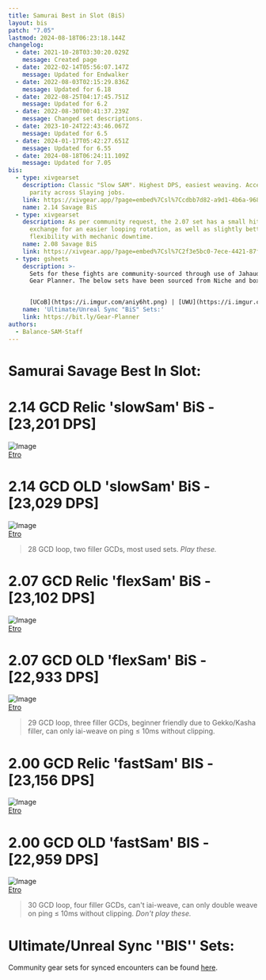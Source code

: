 ```yaml
---
title: Samurai Best in Slot (BiS)
layout: bis
patch: "7.05"
lastmod: 2024-08-18T06:23:18.144Z
changelog:
  - date: 2021-10-28T03:30:20.029Z
    message: Created page
  - date: 2022-02-14T05:56:07.147Z
    message: Updated for Endwalker
  - date: 2022-08-03T02:15:29.836Z
    message: Updated for 6.18
  - date: 2022-08-25T04:17:45.751Z
    message: Updated for 6.2
  - date: 2022-08-30T00:41:37.239Z
    message: Changed set descriptions.
  - date: 2023-10-24T22:43:46.067Z
    message: Updated for 6.5
  - date: 2024-01-17T05:42:27.651Z
    message: Updated for 6.55
  - date: 2024-08-18T06:24:11.109Z
    message: Updated for 7.05
bis:
  - type: xivgearset
    description: Classic "Slow SAM". Highest DPS, easiest weaving. Accessories have
      parity across Slaying jobs.
    link: https://xivgear.app/?page=embed%7Csl%7Ccdbb7d82-a9d1-4b6a-9687-087159474b75
    name: 2.14 Savage BiS
  - type: xivgearset
    description: As per community request, the 2.07 set has a small hit in DPS in
      exchange for an easier looping rotation, as well as slightly better
      flexibility with mechanic downtime.
    name: 2.08 Savage BiS
    link: https://xivgear.app/?page=embed%7Csl%7C2f3e5bc0-7ece-4421-87f2-b9620573c212
  - type: gsheets
    description: >-
      Sets for these fights are community-sourced through use of Jahaudant's
      Gear Planner. The below sets have been sourced from Niche and boxer.


      [UCoB](https://i.imgur.com/aniy6ht.png) | [UWU](https://i.imgur.com/QEmLdA9.png) | [TEA](https://i.imgur.com/2awgvoO.png) | [DSR](https://i.imgur.com/wHvW0JZ.png) | [TOP](https://i.imgur.com/AhgK3CY.png)
    name: 'Ultimate/Unreal Sync "BiS" Sets:'
    link: https://bit.ly/Gear-Planner
authors:
  - Balance-SAM-Staff
---
```

# Samurai Savage Best In Slot:

#  2.14 GCD **Relic** 'slowSam' BiS - [23,201 DPS]
![Image](https://i.imgur.com/sV82POF.png)  
[Etro](https://etro.gg/gearset/74252e32-cab1-4d8b-8068-c37926353ac9)

#  2.14 GCD **OLD** 'slowSam' BiS - [23,029 DPS]
![Image](https://i.imgur.com/UPSCNEi.png)  
[Etro](https://etro.gg/gearset/6086e5c2-52bc-4c6c-83cb-39cfbbf3a93b)


> 28 GCD loop, two filler GCDs, most used sets. *Play these.*



#  2.07 GCD Relic 'flexSam' BiS - [23,102 DPS]
![Image](https://i.imgur.com/LBwKTOk.png)  
[Etro](https://etro.gg/gearset/0e5ae40a-6641-4118-9500-15199b423228)

# 2.07 GCD OLD 'flexSam' BiS - [22,933 DPS]


![Image](https://i.imgur.com/6XFULa7.png)  
[Etro](https://etro.gg/gearset/faf5f375-e9b4-4a29-ac62-99c30355f69b)

> 29 GCD loop, three filler GCDs, beginner friendly due to Gekko/Kasha filler, can only iai-weave on ping ≤ 10ms without clipping.


#  2.00 GCD Relic 'fastSam' BIS - [23,156 DPS]
![Image](https://i.imgur.com/Omn3wCW.png)  
[Etro](https://etro.gg/gearset/53b1f776-8d5f-4969-9cbf-6153f5228c9d)

#  2.00 GCD OLD 'fastSam' BIS - [22,959 DPS]
![Image](https://i.imgur.com/WpfHWKr.png)  
[Etro](https://etro.gg/gearset/7a512a2f-b1ea-42fd-86b4-13bff52b4f2d)
> 30 GCD loop, four filler GCDs, can't iai-weave, can only double weave on ping ≤ 10ms without clipping. *Don't play these.*



# Ultimate/Unreal Sync ''BIS'' Sets:
Community gear sets for synced encounters can be found [here](https://bit.ly/Community-BIS).

